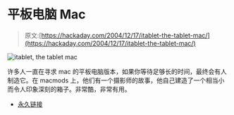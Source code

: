 # 平板电脑 Mac

> 原文:[https://hackaday.com/2004/12/17/itablet-the-tablet-mac/](https://hackaday.com/2004/12/17/itablet-the-tablet-mac/)

![itablet, the tablet mac](../Images/c6c0329e51c45e543066a4a324ea3e1e.png)

许多人一直在寻求 mac 的平板电脑版本，如果你等待足够长的时间，最终会有人制造它。在 macmods 上，他们有一个摄影师的故事，他自己建造了一个相当小而令人印象深刻的箱子。非常酷，非常有用。

*   [永久链接](http://www.macmod.com/content/view/166/2/)